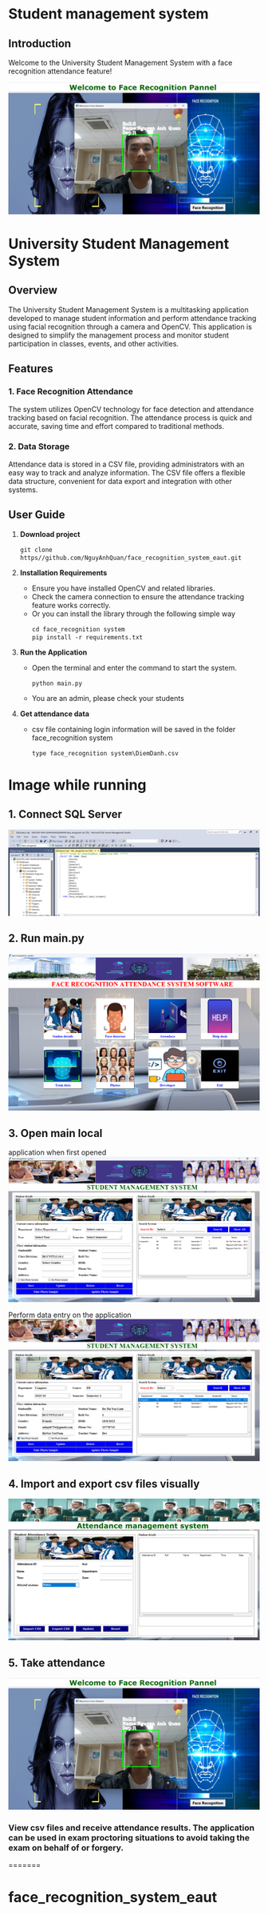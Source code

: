 
# Student management system
## Introduction
Welcome to the University Student Management System with a face recognition attendance feature!

![demo](./college_images/md/demo.png)
# University Student Management System
## Overview
The University Student Management System is a multitasking application developed to manage student information and perform attendance tracking using facial recognition through a camera and OpenCV. This application is designed to simplify the management process and monitor student participation in classes, events, and other activities.
## Features
### 1. **Face Recognition Attendance**
The system utilizes OpenCV technology for face detection and attendance tracking based on facial recognition. The attendance process is quick and accurate, saving time and effort compared to traditional methods.

### 2. **Data Storage**
Attendance data is stored in a CSV file, providing administrators with an easy way to track and analyze information. The CSV file offers a flexible data structure, convenient for data export and integration with other systems.

## User Guide
1. **Download project**
    ```
    git clone https//github.com/NguyAnhQuan/face_recognition_system_eaut.git
    ```
2. **Installation Requirements**

   - Ensure you have installed OpenCV and related libraries.
   - Check the camera connection to ensure the attendance tracking feature works correctly.
   - Or you can install the library through the following simple way
     ```
     cd face_recognition system
     pip install -r requirements.txt
     ```
3. **Run the Application**
   - Open the terminal and enter the command to start the system.
      ```
      python main.py 
      ```
   - You are an admin, please check your students
4. **Get attendance data**
   - csv file containing login information will be saved in the folder face_recognition system
     ```
     type face_recognition system\DiemDanh.csv
     ```

# Image while running
## 1. **Connect SQL Server**
![local](./college_images/md/Sql.png)


## 2. **Run main.py**
![main.py](./college_images/md/runmain.png)


## 3. **Open main local**
application when first opened
![local](./college_images/md/studen.png)

Perform data entry on the application
![inputdata](./college_images/md/inputdata.png)
## 4. **Import and export csv files visually**
![local](./college_images/md/csv.png)
## 5. **Take attendance**
![demo](./college_images/md/demo.png)

### View csv files and receive attendance results. The application can be used in exam proctoring situations to avoid taking the exam on behalf of or forgery.
=======
#  face_recognition_system_eaut
